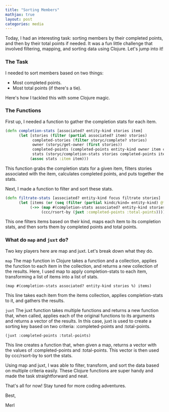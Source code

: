 ```yaml
---
title: "Sorting Members"
mathjax: true
layout: post
categories: media
---
```


Today, I had an interesting task: sorting members by their completed points,
and then by their total points if needed.
It was a fun little challenge that involved filtering,
mapping, and sorting data using Clojure. Let's jump into it!

### The Task

I needed to sort members based on two things:

- Most completed points.
- Most total points (if there's a tie).

Here's how I tackled this with some Clojure magic.

### The Functions

First up, I needed a function to gather the completion stats for each item.

```clojure
(defn completion-stats [associated? entity-kind stories item]
      (let [stories (filter (partial associated? item) stories)
            completed-stories (filter storyc/complete? stories)
            owner (storyc/get-owner (first stories))
            completed-points (completed-points entity-kind owner item completed-stories)
            stats (storyc/completion-stats stories completed-points item)]
           (assoc stats :item item)))
```
This function grabs the completion stats for a given item, filters stories associated with the item, calculates completed points, and puts together the stats.

Next, I made a function to filter and sort these stats.

```clojure
(defn filtrate-stats [associated? entity-kind focus filtrate stories]
      (let [items (or (seq (filter (partial kindc/kind= entity-kind) @focus)) filtrate)]
           (->> (map #(completion-stats associated? entity-kind stories %) items)
                (ccc/rsort-by (juxt :completed-points :total-points)))))

```
This one filters items based on their kind, maps each item to its completion stats, and then sorts them by completed points and total points.


### What do `map` and `juxt` do?
Two key players here are map and juxt. Let's break down what they do.

`map`
The map function in Clojure takes a function and a collection,
applies the function to each item in the collection, 
and returns a new collection of the results. Here, 
I used map to apply completion-stats to each item, 
transforming a list of items into a list of stats.

    (map #(completion-stats associated? entity-kind stories %) items)

This line takes each item from the items collection, applies completion-stats to it, and gathers the results.

`juxt`
The juxt function takes multiple functions and returns a new function that, 
when called, applies each of the original functions to its arguments and returns a vector of the results. 
In this case, juxt is used to create a sorting key based on two criteria: :completed-points and :total-points.

    (juxt :completed-points :total-points)

This line creates a function that, when given a map, returns a vector with the values of :completed-points and :total-points. This vector is then used by ccc/rsort-by to sort the stats.


Using map and juxt, I was able to filter, transform, and sort the data based on multiple criteria easily. These Clojure functions are super handy and made the task straightforward and neat.

That's all for now! Stay tuned for more coding adventures.

Best,

Merl
